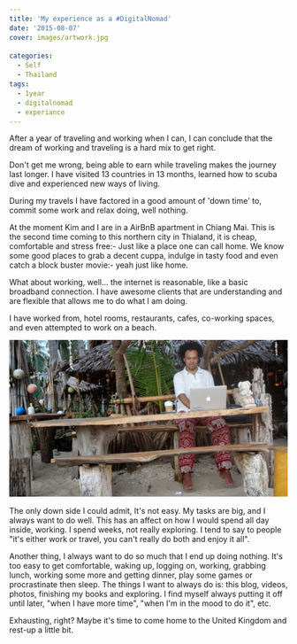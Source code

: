 ```yaml
---
title: 'My experience as a #DigitalNomad'
date: '2015-08-07'
cover: images/artwork.jpg

categories:
  - Self
  - Thailand
tags:
  - 1year
  - digitalnomad
  - experiance
---
```


After a year of traveling and working when I can, I can conclude that the dream of working and traveling is a hard mix to get right.

Don't get me wrong, being able to earn while traveling makes the journey last longer. I have visited 13 countries in 13 months, learned how to scuba dive and experienced new ways of living.

During my travels I have factored in a good amount of 'down time' to, commit some work and relax doing, well nothing.

At the moment Kim and I are in a AirBnB apartment in Chiang Mai. This is the second time coming to this northern city in Thialand, it is cheap, comfortable and stress free:- Just like a place one can call home. We know some good places to grab a decent cuppa, indulge in tasty food and even catch a block buster movie:- yeah just like home.

What about working, well... the internet is reasonable, like a basic broadband connection. I have awesome clients that are understanding and are flexible that allows me to do what I am doing.

I have worked from, hotel rooms, restaurants, cafes, co-working spaces, and even attempted to work on a beach.

![Me attemping to work on a beach](images/DSC02412.jpg)

The only down side I could admit, It's not easy. My tasks are big, and I always want to do well. This has an affect on how I would spend all day inside, working. I spend weeks, not really exploring. I tend to say to people "it's either work or travel, you can't really do both and enjoy it all".

Another thing, I always want to do so much that I end up doing nothing. It's too easy to get comfortable, waking up, logging on, working, grabbing lunch, working some more and getting dinner, play some games or procrastinate then sleep. The things I want to always do is: this blog, videos, photos, finishing my books and exploring. I find myself always putting it off until later, "when I have more time", "when I'm in the mood to do it", etc.

Exhausting, right? Maybe it's time to come home to the United Kingdom and rest-up a little bit.
